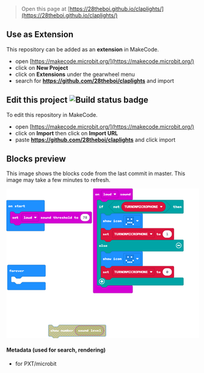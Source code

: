 
> Open this page at [https://28theboi.github.io/claplights/](https://28theboi.github.io/claplights/)

## Use as Extension

This repository can be added as an **extension** in MakeCode.

* open [https://makecode.microbit.org/](https://makecode.microbit.org/)
* click on **New Project**
* click on **Extensions** under the gearwheel menu
* search for **https://github.com/28theboi/claplights** and import

## Edit this project ![Build status badge](https://github.com/28theboi/claplights/workflows/MakeCode/badge.svg)

To edit this repository in MakeCode.

* open [https://makecode.microbit.org/](https://makecode.microbit.org/)
* click on **Import** then click on **Import URL**
* paste **https://github.com/28theboi/claplights** and click import

## Blocks preview

This image shows the blocks code from the last commit in master.
This image may take a few minutes to refresh.

![A rendered view of the blocks](https://github.com/28theboi/claplights/raw/master/.github/makecode/blocks.png)

#### Metadata (used for search, rendering)

* for PXT/microbit
<script src="https://makecode.com/gh-pages-embed.js"></script><script>makeCodeRender("{{ site.makecode.home_url }}", "{{ site.github.owner_name }}/{{ site.github.repository_name }}");</script>
